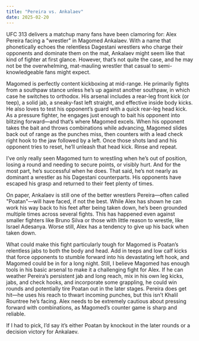 ```yaml
---
title: "Pereira vs. Ankalaev"
date: 2025-02-20
---
```


UFC 313 delivers a matchup many fans have been clamoring for: Alex Pereira facing a "wrestler" in Magomed Ankalaev. With a name that phonetically echoes the relentless Dagestani wrestlers who charge their opponents and dominate them on the mat, Ankalaev might seem like that kind of fighter at first glance. However, that’s not quite the case, and he may not be the overwhelming, mat-mauling wrestler that casual to semi-knowledgeable fans might expect.

Magomed is perfectly content kickboxing at mid-range. He primarily fights from a southpaw stance unless he’s up against another southpaw, in which case he switches to orthodox. His arsenal includes a rear-leg front kick (or teep), a solid jab, a sneaky-fast left straight, and effective inside body kicks. He also loves to test his opponent’s guard with a quick rear-leg head kick. As a pressure fighter, he engages just enough to bait his opponent into blitzing forward—and that’s where Magomed excels. When his opponent takes the bait and throws combinations while advancing, Magomed slides back out of range as the punches miss, then counters with a lead check right hook to the jaw followed by a left. Once those shots land and his opponent tries to reset, he’ll unleash that head kick. Rinse and repeat.

I’ve only really seen Magomed turn to wrestling when he’s out of position, losing a round and needing to secure points, or visibly hurt. And for the most part, he’s successful when he does. That said, he’s not nearly as dominant a wrestler as his Dagestani counterparts. His opponents have escaped his grasp and returned to their feet plenty of times.

On paper, Ankalaev is still one of the better wrestlers Pereira—often called "Poatan"—will have faced, if not the best. While Alex has shown he can work his way back to his feet after being taken down, he’s been grounded multiple times across several fights. This has happened even against smaller fighters like Bruno Silva or those with little reason to wrestle, like Israel Adesanya. Worse still, Alex has a tendency to give up his back when taken down.

What could make this fight particularly tough for Magomed is Poatan’s relentless jabs to both the body and head. Add in teeps and low calf kicks that force opponents to stumble forward into his devastating left hook, and Magomed could be in for a long night. Still, I believe Magomed has enough tools in his basic arsenal to make it a challenging fight for Alex. If he can weather Pereira’s persistent jab and long reach, mix in his own leg kicks, jabs, and check hooks, and incorporate some grappling, he could win rounds and potentially tire Poatan out in the later stages. Pereira does get hit—he uses his reach to thwart incoming punches, but this isn’t Khalil Rountree he’s facing. Alex needs to be extremely cautious about pressing forward with combinations, as Magomed’s counter game is sharp and reliable.

If I had to pick, I’d say it’s either Poatan by knockout in the later rounds or a decision victory for Ankalaev. 

